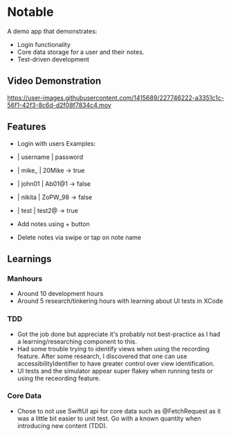 # Notable
A demo app that demonstrates:
- Login functionality
- Core data storage for a user and their notes.
- Test-driven development

## Video Demonstration

https://user-images.githubusercontent.com/1415689/227746222-a3351c1c-56f1-42f3-8c6d-d2f08f7834c4.mov

## Features
- Login with users
Examples:
- | username | password
- | mike_ | 20Mike -> true
- | john01 | Ab01@1 -> false
- | nikita | ZoPW_98 -> false
- | test | test2@ -> true

- Add notes using + button
- Delete notes via swipe or tap on note name

## Learnings
### Manhours
- Around 10 development hours
- Around 5 research/tinkering hours with learning about UI tests in XCode
### TDD
- Got the job done but appreciate it's probably not best-practice as I had a learning/researching component to this.
- Had some trouble trying to identify views when using the recording feature. After some research, I discovered that one can use accessibilityIdentifier to have greater control over view identification.
- UI tests and the simulator appear super flakey when running tests or using the receording feature.
### Core Data
- Chose to not use SwiftUI api for core data such as @FetchRequest as it was a little bit easier to unit test. Go with a known quantity when introducing new content (TDD).

